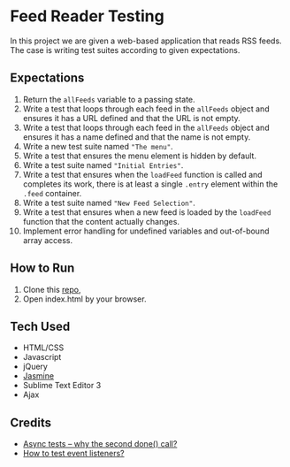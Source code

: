 # Feed Reader Testing

In this project we are given a web-based application that reads RSS feeds. The case is writing test suites according to given expectations.

## Expectations
1. Return the `allFeeds` variable to a passing state.
2. Write a test that loops through each feed in the `allFeeds` object and ensures it has a URL defined and that the URL is not empty.
3. Write a test that loops through each feed in the `allFeeds` object and ensures it has a name defined and that the name is not empty.
4. Write a new test suite named `"The menu"`.
5. Write a test that ensures the menu element is hidden by default. 
7. Write a test suite named `"Initial Entries"`.
8. Write a test that ensures when the `loadFeed` function is called and completes its work, there is at least a single `.entry` element within the `.feed` container.
9. Write a test suite named `"New Feed Selection"`.
10. Write a test that ensures when a new feed is loaded by the `loadFeed` function that the content actually changes.
11. Implement error handling for undefined variables and out-of-bound array access.

## How to Run

1. Clone this [repo](https://github.com/kryaksy/frontend-nanodegree-feedreader.git),
2. Open index.html by your browser.

## Tech Used

- HTML/CSS
- Javascript
- jQuery
- [Jasmine](http://jasmine.github.io/)
- Sublime Text Editor 3
- Ajax

## Credits
- [Async tests – why the second done() call?](https://discussions.udacity.com/t/async-tests-why-the-second-done-call/40751)
- [How to test event listeners?](https://discussions.udacity.com/t/help-how-to-test-event-listeners/785384/2)
